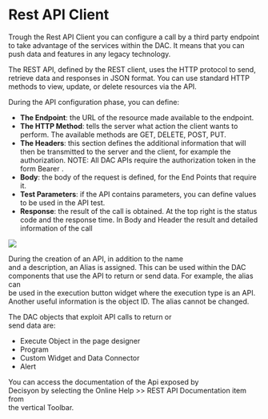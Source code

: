 # Rest API Client

Trough the Rest API Client you can configure a call by a third party endpoint to take advantage of the services within the DAC. It means that you can push data and features in any legacy technology.

The REST API, defined by the REST client, uses the HTTP protocol to send, retrieve data and responses in JSON format.  You can use standard HTTP methods to view,  update, or delete resources via the API.

During the API configuration phase, you can define:

* **The Endpoint**: the URL of the resource made available to the endpoint.
* **The HTTP Method**: tells the server what action the client wants to perform. The available methods are GET, DELETE, POST, PUT.
* **The Headers**: this section defines the additional information that will then be transmitted to the server and the client, for example the authorization. NOTE: All DAC APIs require the authorization token in the form Bearer .
* **Body**: the body of the request is defined, for the End Points that require it.
* **Test Parameters**: if the API contains parameters, you can define values to be used in the API test.
* **Response**: the result of the call is obtained. At the top right is the status code and the response time. In Body and Header the result and detailed information of the call

![](https://dac-docs.s3-us-west-1.amazonaws.com/ImgSito/RunTime/RestAPI/RestApi.png)

During the creation of an API, in addition to the name  
and a description, an Alias is assigned. This can be used within the DAC  
components that use the API to return or send data. For example, the alias can  
be used in the execution button widget where the execution type is an API.  
Another useful information is the object ID. The alias cannot be changed.

The DAC objects that exploit API calls to return or  
send data are:

* Execute Object in the page designer
* Program
* Custom Widget and Data Connector
* Alert

You can access the documentation of the Api exposed by  
Decisyon by selecting the Online Help &gt;&gt; REST API Documentation item from  
the vertical Toolbar.

